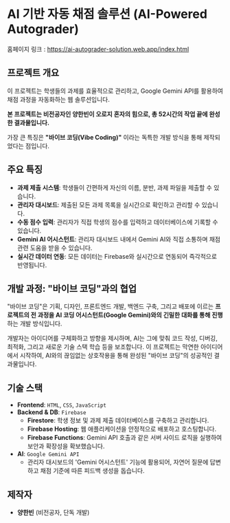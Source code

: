 # AI 기반 자동 채점 솔루션 (AI-Powered Autograder)
홈페이지 링크 : https://ai-autograder-solution.web.app/index.html

##  프로젝트 개요

이 프로젝트는 학생들의 과제를 효율적으로 관리하고, Google Gemini API를 활용하여 채점 과정을 자동화하는 웹 솔루션입니다.

**본 프로젝트는 비전공자인 양한빈이 오로지 혼자의 힘으로, 총 52시간의 작업 끝에 완성한 결과물입니다.**

가장 큰 특징은 **"바이브 코딩(Vibe Coding)"** 이라는 독특한 개발 방식을 통해 제작되었다는 점입니다.

##  주요 특징

*   **과제 제출 시스템**: 학생들이 간편하게 자신의 이름, 분반, 과제 파일을 제출할 수 있습니다.
*   **관리자 대시보드**: 제출된 모든 과제 목록을 실시간으로 확인하고 관리할 수 있습니다.
*   **수동 점수 입력**: 관리자가 직접 학생의 점수를 입력하고 데이터베이스에 기록할 수 있습니다.
*   **Gemini AI 어시스턴트**: 관리자 대시보드 내에서 Gemini AI와 직접 소통하며 채점 관련 도움을 받을 수 있습니다.
*   **실시간 데이터 연동**: 모든 데이터는 Firebase와 실시간으로 연동되어 즉각적으로 반영됩니다.

##  개발 과정: "바이브 코딩"과의 협업

"바이브 코딩"은 기획, 디자인, 프론트엔드 개발, 백엔드 구축, 그리고 배포에 이르는 **프로젝트의 전 과정을 AI 코딩 어시스턴트(Google Gemini)와의 긴밀한 대화를 통해 진행**하는 개발 방식입니다.

개발자는 아이디어를 구체화하고 방향을 제시하며, AI는 그에 맞춰 코드 작성, 디버깅, 최적화, 그리고 새로운 기술 스택 학습 등을 보조합니다. 이 프로젝트는 막연한 아이디어에서 시작하여, AI와의 끊임없는 상호작용을 통해 완성된 "바이브 코딩"의 성공적인 결과물입니다.

##  기술 스택

*   **Frontend**: `HTML`, `CSS`, `JavaScript`
*   **Backend & DB**: `Firebase`
    *   **Firestore**: 학생 정보 및 과제 제출 데이터베이스를 구축하고 관리합니다.
    *   **Firebase Hosting**: 웹 애플리케이션을 안정적으로 배포하고 호스팅합니다.
    *   **Firebase Functions**: Gemini API 호출과 같은 서버 사이드 로직을 실행하여 보안과 확장성을 확보했습니다.
*   **AI**: `Google Gemini API`
    *   관리자 대시보드의 'Gemini 어시스턴트' 기능에 활용되어, 자연어 질문에 답변하고 채점 기준에 따른 피드백 생성을 돕습니다.

##  제작자

*   **양한빈** (비전공자, 단독 개발)

